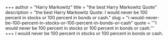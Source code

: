 +++
author = "Harry Markowitz"
title = "the best Harry Markowitz Quote"
description = "the best Harry Markowitz Quote: I would never be 100 percent in stocks or 100 percent in bonds or cash."
slug = "i-would-never-be-100-percent-in-stocks-or-100-percent-in-bonds-or-cash"
quote = '''I would never be 100 percent in stocks or 100 percent in bonds or cash.'''
+++
I would never be 100 percent in stocks or 100 percent in bonds or cash.
